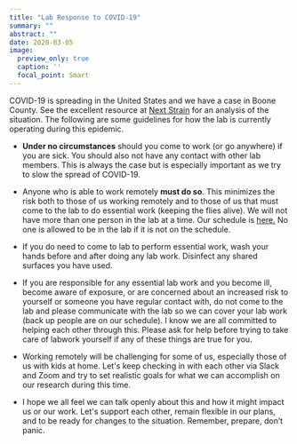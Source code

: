 ```yaml
---
title: "Lab Response to COVID-19"
summary: ""
abstract: ""
date: 2020-03-05
image:
  preview_only: true
  caption: ''
  focal_point: Smart
---
```


COVID-19 is spreading in the United States and we have a case in Boone County. See the excellent resource at [Next Strain](https://nextstrain.org/) for an analysis of the situation. The following are some guidelines for how the lab is currently operating during this epidemic.

- **Under no circumstances** should you come to work (or go anywhere) if you are sick. You should also not have any contact with other lab members. This is always the case but is especially important as we try to slow the spread of COVID-19. 

- Anyone who is able to work remotely **must do so**. This minimizes the risk both to those of us working remotely and to those of us that must come to the lab to do essential work (keeping the flies alive). We will not have more than one person in the lab at a time. Our schedule is [here.](https://docs.google.com/spreadsheets/d/1IdHskHFfGLFbE0pFO5mOnX0uwffbJgXQFXI-qccaybI/edit?usp=sharing) No one is allowed to be in the lab if it is not on the schedule. 

- If you do need to come to lab to perform essential work, wash your hands before and after doing any lab work. Disinfect any shared surfaces you have used.  

- If you are responsible for any essential lab work and you become ill, become aware of exposure, or are concerned about an increased risk to yourself or someone you have regular contact with, do not come to the lab and please communicate with the lab so we can cover your lab work (back up people are on our schedule). I know we are all committed to helping each other through this. Please ask for help before trying to take care of labwork yourself if any of these things are true for you.

- Working remotely will be challenging for some of us, especially those of us with kids at home. Let's keep checking in with each other via Slack and Zoom and try to set realistic goals for what we can accomplish on our research during this time. 

- I hope we all feel we can talk openly about this and how it might impact us or our work. Let's support each other, remain flexible in our plans, and to be ready for changes to the situation. Remember, prepare, don’t panic.
